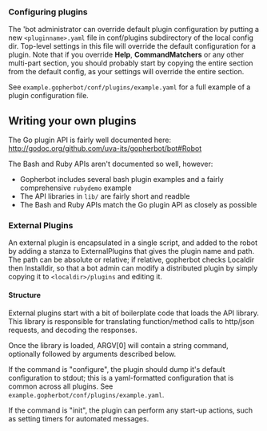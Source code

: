 ### Configuring plugins
The 'bot administrator can override default plugin configuration by putting a new `<pluginname>.yaml` file in conf/plugins subdirectory of the local config dir. Top-level settings in this file will override the default configuration for a plugin. Note that if you override **Help**, **CommandMatchers** or any other multi-part section, you should probably start by copying the entire section from the default config, as your settings will override the entire section.

See `example.gopherbot/conf/plugins/example.yaml` for a full example of a plugin configuration file.

## Writing your own plugins
The Go plugin API is fairly well documented here: http://godoc.org/github.com/uva-its/gopherbot/bot#Robot

The Bash and Ruby APIs aren't documented so well, however:
* Gopherbot includes several bash plugin examples and a fairly comprehensive `rubydemo` example
* The API libraries in `lib/` are fairly short and readble
* The Bash and Ruby APIs match the Go plugin API as closely as possible

### External Plugins
An external plugin is encapsulated in a single script, and added to the robot by adding a stanza to ExternalPlugins that gives the plugin name and path. The path can be absolute or relative; if relative, gopherbot checks Localdir then Installdir, so that a bot admin can modify a distributed plugin by simply copying it to `<localdir>/plugins` and editing it.

#### Structure
External plugins start with a bit of boilerplate code that loads the API library. This library is
responsible for translating function/method calls to http/json requests, and decoding the responses.

Once the library is loaded, ARGV[0] will contain a string command, optionally followed by arguments described below.

If the command is "configure", the plugin should dump it's default configuration to stdout; this is a yaml-formatted configuration that is common across all plugins. See `example.gopherbot/conf/plugins/example.yaml`.

If the command is "init", the plugin can perform any start-up actions, such as setting timers for automated messages.